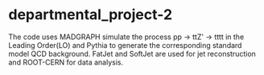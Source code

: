 # departmental_project-2
The code uses MADGRAPH simulate the process pp -> ttZ' -> tttt in the Leading Order(LO) and Pythia to
generate the corresponding standard model QCD background. FatJet and SoftJet are used for jet reconstruction 
and ROOT-CERN for data analysis.

